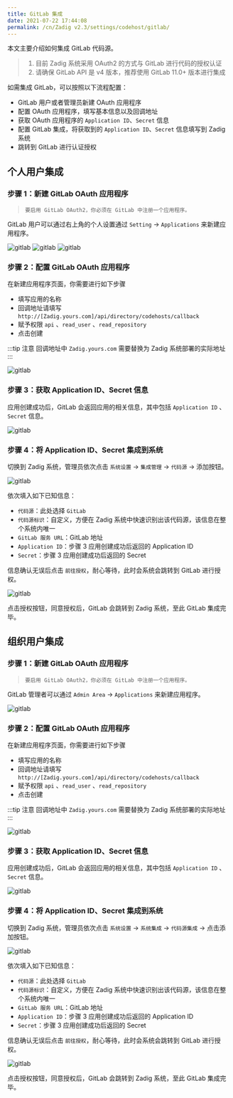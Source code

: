 ```yaml
---
title: GitLab 集成
date: 2021-07-22 17:44:08
permalink: /cn/Zadig v2.3/settings/codehost/gitlab/
---
```


本文主要介绍如何集成 GitLab 代码源。

> 1. 目前 Zadig 系统采用 OAuth2 的方式与 GitLab 进行代码的授权认证
> 2. 请确保 GitLab API 是 v4 版本，推荐使用 GitLab 11.0+ 版本进行集成

如需集成 GitLab，可以按照以下流程配置：

- GitLab 用户或者管理员新建 OAuth 应用程序
- 配置 OAuth 应用程序，填写基本信息以及回调地址
- 获取 OAuth 应用程序的 `Application ID`、`Secret` 信息
- 配置 GitLab 集成，将获取到的 `Application ID`、`Secret` 信息填写到 Zadig 系统
- 跳转到 GitLab 进行认证授权
## 个人用户集成

### 步骤 1：新建 GitLab OAuth 应用程序

> `要启用 GitLab OAuth2，你必须在 GitLab 中注册一个应用程序。`

GitLab 用户可以通过右上角的个人设置通过 `Setting` -> `Applications` 来新建应用程序。

![gitlab](../../../../_images/gitlab-personal.png)
![gitlab](../../../../_images/gitlab-personal-setting.png)
![gitlab](../../../../_images/gitlab-personal-setting-app.png)
### 步骤 2：配置 GitLab OAuth 应用程序

在新建应用程序页面，你需要进行如下步骤

- 填写应用的名称
- 回调地址请填写 `http://[Zadig.yours.com]/api/directory/codehosts/callback`
- 赋予权限 `api` 、`read_user` 、`read_repository`
- 点击创建

:::tip 注意
回调地址中 `Zadig.yours.com` 需要替换为 Zadig 系统部署的实际地址
:::

![gitlab](../../../../_images/gitlab-personal-app-config.png)
### 步骤 3：获取 Application ID、Secret 信息

应用创建成功后，GitLab 会返回应用的相关信息，其中包括 `Application ID` 、`Secret` 信息。

![gitlab](../../../../_images/gitlab-personal-app-setting.png)

### 步骤 4：将 Application ID、Secret 集成到系统

切换到 Zadig 系统，管理员依次点击 `系统设置` -> `集成管理` -> `代码源` -> 添加按钮。

![gitlab](../../../../_images/gitlab3.png)

依次填入如下已知信息：

- `代码源`：此处选择 `GitLab`
- `代码源标识`：自定义，方便在 Zadig 系统中快速识别出该代码源，该信息在整个系统内唯一
- `GitLab 服务 URL`：GitLab 地址
- `Application ID`：步骤 3 应用创建成功后返回的 Application ID
- `Secret`：步骤 3 应用创建成功后返回的 Secret

信息确认无误后点击 `前往授权`，耐心等待，此时会系统会跳转到 GitLab 进行授权。

![gitlab](../../../../_images/gitlab4.png)

点击授权按钮，同意授权后，GitLab 会跳转到 Zadig 系统，至此 GitLab 集成完毕。

## 组织用户集成

### 步骤 1：新建 GitLab OAuth 应用程序

> `要启用 GitLab OAuth2，你必须在 GitLab 中注册一个应用程序。`

GitLab 管理者可以通过 `Admin Area` -> `Applications` 来新建应用程序。

![gitlab](../../../../_images/gitlab.png)

### 步骤 2：配置 GitLab OAuth 应用程序

在新建应用程序页面，你需要进行如下步骤

- 填写应用的名称
- 回调地址请填写 `http://[Zadig.yours.com]/api/directory/codehosts/callback`
- 赋予权限 `api` 、`read_user` 、`read_repository`
- 点击创建

:::tip 注意
回调地址中 `Zadig.yours.com` 需要替换为 Zadig 系统部署的实际地址
:::

![gitlab](../../../../_images/gitlab1.png)
### 步骤 3：获取 Application ID、Secret 信息

应用创建成功后，GitLab 会返回应用的相关信息，其中包括 `Application ID` 、`Secret` 信息。

![gitlab](../../../../_images/gitlab2.png)

### 步骤 4：将 Application ID、Secret 集成到系统

切换到 Zadig 系统，管理员依次点击 `系统设置` -> `系统集成` -> `代码源集成` -> 点击添加按钮。

![gitlab](../../../../_images/gitlab3.png)

依次填入如下已知信息：

- `代码源`：此处选择 `GitLab`
- `代码源标识`：自定义，方便在 Zadig 系统中快速识别出该代码源，该信息在整个系统内唯一
- `GitLab 服务 URL`：GitLab 地址
- `Application ID`：步骤 3 应用创建成功后返回的 Application ID
- `Secret`：步骤 3 应用创建成功后返回的 Secret

信息确认无误后点击 `前往授权`，耐心等待，此时会系统会跳转到 GitLab 进行授权。

![gitlab](../../../../_images/gitlab4.png)

点击授权按钮，同意授权后，GitLab 会跳转到 Zadig 系统，至此 GitLab 集成完毕。